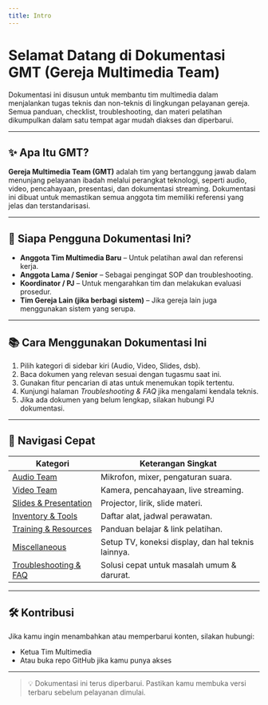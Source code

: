 ```yaml
---
title: Intro
---
```

# Selamat Datang di Dokumentasi GMT (Gereja Multimedia Team)

Dokumentasi ini disusun untuk membantu tim multimedia dalam menjalankan tugas teknis dan non-teknis di lingkungan pelayanan gereja. Semua panduan, checklist, troubleshooting, dan materi pelatihan dikumpulkan dalam satu tempat agar mudah diakses dan diperbarui.

---

## ✨ Apa Itu GMT?

**Gereja Multimedia Team (GMT)** adalah tim yang bertanggung jawab dalam menunjang pelayanan ibadah melalui perangkat teknologi, seperti audio, video, pencahayaan, presentasi, dan dokumentasi streaming. Dokumentasi ini dibuat untuk memastikan semua anggota tim memiliki referensi yang jelas dan terstandarisasi.

---

## 🎯 Siapa Pengguna Dokumentasi Ini?

- **Anggota Tim Multimedia Baru** – Untuk pelatihan awal dan referensi kerja.
- **Anggota Lama / Senior** – Sebagai pengingat SOP dan troubleshooting.
- **Koordinator / PJ** – Untuk mengarahkan tim dan melakukan evaluasi prosedur.
- **Tim Gereja Lain (jika berbagi sistem)** – Jika gereja lain juga menggunakan sistem yang serupa.

---

## 📚 Cara Menggunakan Dokumentasi Ini

1. Pilih kategori di sidebar kiri (Audio, Video, Slides, dsb).
2. Baca dokumen yang relevan sesuai dengan tugasmu saat ini.
3. Gunakan fitur pencarian di atas untuk menemukan topik tertentu.
4. Kunjungi halaman *Troubleshooting & FAQ* jika mengalami kendala teknis.
5. Jika ada dokumen yang belum lengkap, silakan hubungi PJ dokumentasi.

---

## 🚀 Navigasi Cepat

| Kategori              | Keterangan Singkat                                           |
|-----------------------|--------------------------------------------------------------|
| [Audio Team](/docs/category/audio-team)         | Mikrofon, mixer, pengaturan suara.                          |
| [Video Team](/docs/category/video-team)         | Kamera, pencahayaan, live streaming.                        |
| [Slides & Presentation](/docs/category/slides-presentation) | Projector, lirik, slide materi.                             |
| [Inventory & Tools](/docs/category/inventory-tools) | Daftar alat, jadwal perawatan.                             |
| [Training & Resources](/docs/category/training-resources) | Panduan belajar & link pelatihan.                          |
| [Miscellaneous](/docs/category/miscellaneous)   | Setup TV, koneksi display, dan hal teknis lainnya.         |
| [Troubleshooting & FAQ](/docs/category/troubleshooting-faq) | Solusi cepat untuk masalah umum & darurat.                 |

---

## 🛠 Kontribusi

Jika kamu ingin menambahkan atau memperbarui konten, silakan hubungi:
- Ketua Tim Multimedia
- Atau buka repo GitHub jika kamu punya akses

---

> 💡 Dokumentasi ini terus diperbarui. Pastikan kamu membuka versi terbaru sebelum pelayanan dimulai.

